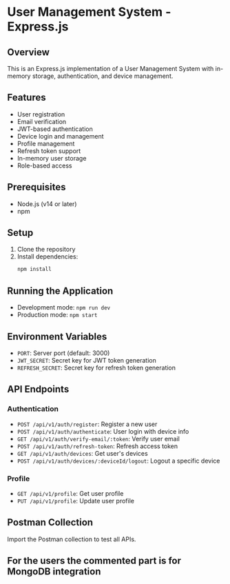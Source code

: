# User Management System - Express.js

## Overview
This is an Express.js implementation of a User Management System with in-memory storage, authentication, and device management.

## Features
- User registration
- Email verification
- JWT-based authentication
- Device login and management
- Profile management
- Refresh token support
- In-memory user storage
- Role-based access

## Prerequisites
- Node.js (v14 or later)
- npm

## Setup
1. Clone the repository
2. Install dependencies:
   ```bash
   npm install
   ```

## Running the Application
- Development mode: `npm run dev`
- Production mode: `npm start`

## Environment Variables
- `PORT`: Server port (default: 3000)
- `JWT_SECRET`: Secret key for JWT token generation
- `REFRESH_SECRET`: Secret key for refresh token generation

## API Endpoints
### Authentication
- `POST /api/v1/auth/register`: Register a new user
- `POST /api/v1/auth/authenticate`: User login with device info
- `GET /api/v1/auth/verify-email/:token`: Verify user email
- `POST /api/v1/auth/refresh-token`: Refresh access token
- `GET /api/v1/auth/devices`: Get user's devices
- `POST /api/v1/auth/devices/:deviceId/logout`: Logout a specific device

### Profile
- `GET /api/v1/profile`: Get user profile
- `PUT /api/v1/profile`: Update user profile

## Postman Collection
Import the Postman collection to test all APIs.

## For the users the commented part is for MongoDB integration
